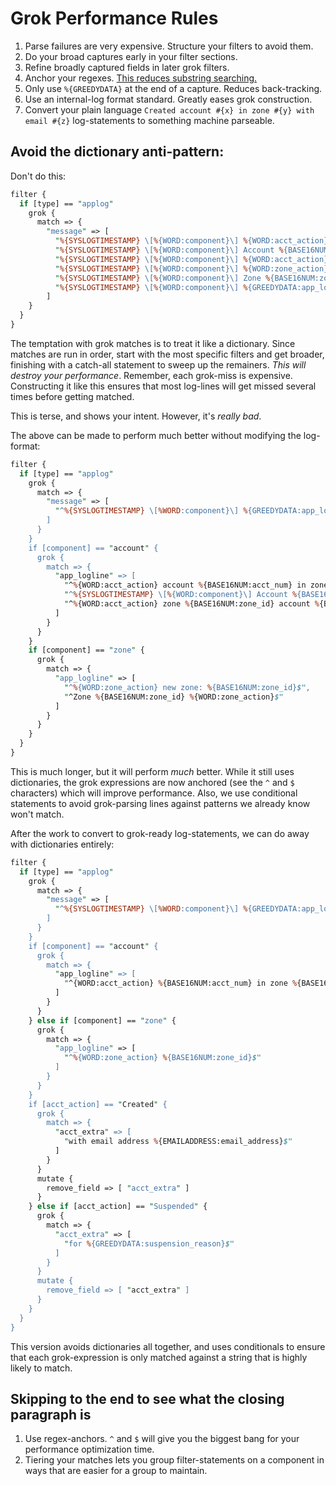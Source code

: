 # Grok Performance Rules

1. Parse failures are very expensive. Structure your filters to avoid them.
1. Do your broad captures early in your filter sections.
1. Refine broadly captured fields in later grok filters.
1. Anchor your regexes. [This reduces substring searching.](https://www.elastic.co/blog/do-you-grok-grok)
1. Only use `%{GREEDYDATA}` at the end of a capture. Reduces back-tracking.
1. Use an internal-log format standard. Greatly eases grok construction.
1. Convert your plain language `Created account #{x} in zone #{y} with email #{z}` log-statements to something machine parseable.

## Avoid the dictionary anti-pattern:

Don't do this:

```perl
filter {
  if [type] == "applog"
    grok {
      match => {
        "message" => [
          "%{SYSLOGTIMESTAMP} \[%{WORD:component}\] %{WORD:acct_action} account %{BASE16NUM:acct_num} in zone %{BASE16NUM:zone_id} with email %{EMAILADDRESS:email_address}",
          "%{SYSLOGTIMESTAMP} \[%{WORD:component}\] Account %{BASE16NUM:acct_num} %{WORD:acct_action} from zone %{BASE16NUM:zone_id}",
          "%{SYSLOGTIMESTAMP} \[%{WORD:component}\] %{WORD:acct_action} zone %{BASE16NUM:zone_id} account %{BASE16NUM:acct_num} for %{GREEDYDATA:suspension_reason}",
          "%{SYSLOGTIMESTAMP} \[%{WORD:component}\] %{WORD:zone_action} new zone: %{BASE16NUM:zone_id}",
          "%{SYSLOGTIMESTAMP} \[%{WORD:component}\] Zone %{BASE16NUM:zone_id} %{WORD:zone_action}",
          "%{SYSLOGTIMESTAMP} \[%{WORD:component}\] %{GREEDYDATA:app_logline}"
        ]
    }
  }
}
```
The temptation with grok matches is to treat it like a dictionary. Since matches
are run in order, start with the most specific filters and get broader, finishing
with a catch-all statement to sweep up the remainers. *This will destroy your performance*.
Remember, each grok-miss is expensive. Constructing it like this ensures that most
log-lines will get missed several times before getting matched.

This is terse, and shows your intent. However, it's *really bad*.

The above can be made to perform much better without modifying the log-format:

```perl
filter {
  if [type] == "applog"
    grok {
      match => {
        "message" => [
          "^%{SYSLOGTIMESTAMP} \[%WORD:component}\] %{GREEDYDATA:app_logline}$"
        ]
      }
    }
    if [component] == "account" {
      grok {
        match => {
          "app_logline" => [
            "^%{WORD:acct_action} account %{BASE16NUM:acct_num} in zone %{BASE16NUM:zone_id} with email %{EMAILADDRESS:email_address}$",
            "^%{SYSLOGTIMESTAMP} \[%{WORD:component}\] Account %{BASE16NUM:acct_num} %{WORD:acct_action} from zone %{BASE16NUM:zone_id}$",
            "^%{WORD:acct_action} zone %{BASE16NUM:zone_id} account %{BASE16NUM:acct_num} for %{GREEDYDATA:suspension_reason}$"
          ]
        }
      }
    }
    if [component] == "zone" {
      grok {
        match => {
          "app_logline" => [
            "^%{WORD:zone_action} new zone: %{BASE16NUM:zone_id}$",
            "^Zone %{BASE16NUM:zone_id} %{WORD:zone_action}$"
          ]
        }
      }
    }
  }
}
```

This is much longer, but it will perform *much* better. While it still uses
dictionaries, the grok expressions are now anchored (see the `^` and `$` 
characters) which will improve performance. Also, we use conditional statements
to avoid grok-parsing lines against patterns we already know won't match.

After the work to convert to grok-ready log-statements, we can do away
with dictionaries entirely:

```perl
filter {
  if [type] == "applog"
    grok {
      match => {
        "message" => [
          "^%{SYSLOGTIMESTAMP} \[%WORD:component}\] %{GREEDYDATA:app_logline}$"
        ]
      }
    }
    if [component] == "account" {
      grok {
        match => {
          "app_logline" => [
            "^{WORD:acct_action} %{BASE16NUM:acct_num} in zone %{BASE16NUM:zone_id}( %{GREEDYDATA:acct_extra})$"
          ]
        }
      }
    } else if [component] == "zone" {
      grok {
        match => {
          "app_logline" => [
            "^%{WORD:zone_action} %{BASE16NUM:zone_id}$"
          ]
        }
      }
    }
    if [acct_action] == "Created" {
      grok {
        match => {
          "acct_extra" => [
            "with email address %{EMAILADDRESS:email_address}$"
          ]
        }
      }
      mutate {
        remove_field => [ "acct_extra" ]
      }
    } else if [acct_action] == "Suspended" {
      grok {
        match => {
          "acct_extra" => [
            "for %{GREEDYDATA:suspension_reason}$"
          ]
        }
      }
      mutate {
        remove_field => [ "acct_extra" ]
      }
    }
  }
}
```
This version avoids dictionaries all together, and uses conditionals to ensure
that each grok-expression is only matched against a string that is highly
likely to match.

## Skipping to the end to see what the closing paragraph is

1. Use regex-anchors. `^` and `$` will give you the biggest bang for your performance optimization time.
2. Tiering your matches lets you group filter-statements on a component in ways that are easier for a group to maintain.
